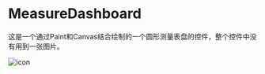 # MeasureDashboard
这是一个通过Paint和Canvas结合绘制的一个圆形测量表盘的控件，整个控件中没有用到一张图片。

![icon](https://github.com/wangjia55/MeasureDashboard/blob/master/screen_shot.png)
